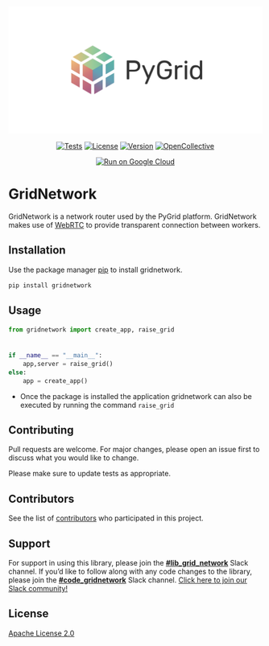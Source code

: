 ![pygrid-logo](https://raw.githubusercontent.com/OpenMined/design-assets/master/logos/PyGrid/horizontal-primary-trans.png)

<p align="center">
    <a href="https://github.com/OpenMined/PyGridNetwork/actions?query=workflow%3ATests">
        <img src="https://github.com/OpenMined/PyGridNetwork/workflows/Tests/badge.svg"
            alt="Tests"/></a>
    <a href="https://img.shields.io/github/license/OpenMined/GridNetwork">
        <img src="https://img.shields.io/github/license/OpenMined/GridNetwork"
            alt="License"/></a>
    <a href="https://img.shields.io/pypi/v/gridnetwork">
        <img src="https://img.shields.io/pypi/v/gridnetwork"
            alt="Version"/></a>
    <a href="https://img.shields.io/opencollective/all/openmined">
        <img src="https://img.shields.io/opencollective/all/openmined"
            alt="OpenCollective"/></a>
</p> 

<p align="center">
    <a href="https://deploy.cloud.run">
        <img src="https://deploy.cloud.run/button.svg"
            alt="Run on Google Cloud"/></a>
</p> 

# GridNetwork

GridNetwork is a network router used by the PyGrid platform. GridNetwork makes use of [WebRTC](https://webrtc.org/) to provide transparent connection between workers.

## Installation

Use the package manager [pip](https://pip.pypa.io/en/stable/) to install gridnetwork.

```bash
pip install gridnetwork
```

## Usage

```python
from gridnetwork import create_app, raise_grid


if __name__ == "__main__":
    app,server = raise_grid()
else:
    app = create_app()
```

* Once the package is installed the application gridnetwork can also be executed by running the command `raise_grid` 

## Contributing
Pull requests are welcome. For major changes, please open an issue first to discuss what you would like to change.

Please make sure to update tests as appropriate.

## Contributors

See the list of [contributors](https://github.com/OpenMined/GridNetwork/contributors) who participated in this project.

## Support
For support in using this library, please join the  [**#lib_grid_network**](https://openmined.slack.com/archives/C012QNKEY05) Slack channel. If you’d like to follow along with any code changes to the library, please join the [**#code_gridnetwork**](https://openmined.slack.com/archives/C012KAP6A22) Slack channel. [Click here to join our Slack community!](https://slack.openmined.org)

## License
[Apache License 2.0](https://choosealicense.com/licenses/apache-2.0/)
